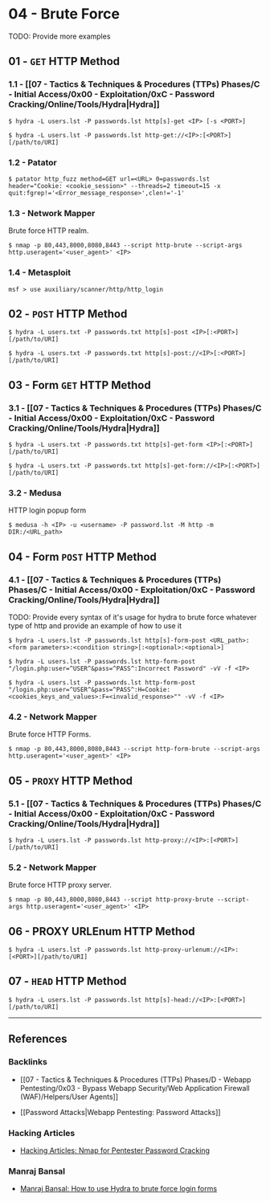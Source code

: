 # 04 - Brute Force

TODO: Provide more examples

## 01 - `GET` HTTP Method

### 1.1 - [[07 - Tactics & Techniques & Procedures (TTPs) Phases/C - Initial Access/0x00 - Exploitation/0xC - Password Cracking/Online/Tools/Hydra|Hydra]]

```
$ hydra -L users.lst -P passwords.lst http[s]-get <IP> [-s <PORT>]

$ hydra -L users.lst -P passwords.lst http-get://<IP>:[<PORT>][/path/to/URI]
```

### 1.2 - Patator

```
$ patator http_fuzz method=GET url=<URL> 0=passwords.lst header="Cookie: <cookie_session>" --threads=2 timeout=15 -x quit:fgrep!='<Error_message_response>',clen!='-1'
```

### 1.3 - Network Mapper

Brute force HTTP realm.

```
$ nmap -p 80,443,8000,8080,8443 --script http-brute --script-args http.useragent='<user_agent>' <IP>
```

### 1.4 - Metasploit

```
msf > use auxiliary/scanner/http/http_login
```

## 02 - `POST` HTTP Method

```
$ hydra -L users.txt -P passwords.txt http[s]-post <IP>[:<PORT>][/path/to/URI]

$ hydra -L users.txt -P passwords.txt http[s]-post://<IP>[:<PORT>][/path/to/URI]
```

## 03 - Form `GET` HTTP Method

### 3.1 - [[07 - Tactics & Techniques & Procedures (TTPs) Phases/C - Initial Access/0x00 - Exploitation/0xC - Password Cracking/Online/Tools/Hydra|Hydra]]

```
$ hydra -L users.txt -P passwords.txt http[s]-get-form <IP>[:<PORT>][/path/to/URI]

$ hydra -L users.txt -P passwords.txt http[s]-get-form://<IP>[:<PORT>][/path/to/URI]
```

### 3.2 - Medusa

HTTP login popup form

```
$ medusa -h <IP> -u <username> -P password.lst -M http -m DIR:/<URL_path>
```

## 04 - Form `POST` HTTP Method

### 4.1 - [[07 - Tactics & Techniques & Procedures (TTPs) Phases/C - Initial Access/0x00 - Exploitation/0xC - Password Cracking/Online/Tools/Hydra|Hydra]]

TODO: Provide every syntax of it's usage for hydra to brute force whatever type of http and provide an example of how to use it

```
$ hydra -L users.lst -P passwords.lst http[s]-form-post <URL_path>:<form parameters>:<condition string>[:<optional>:<optional>]
```

```
$ hydra -L users.lst -P passwords.lst http-form-post "/login.php:user=^USER^&pass=^PASS^:Incorrect Password" -vV -f <IP>
```

```
$ hydra -L users.lst -P passwords.lst http-form-post "/login.php:user=^USER^&pass=^PASS^:H=Cookie:<cookies_keys_and_values>:F=<invalid_response>"" -vV -f <IP>
```

### 4.2 - Network Mapper

Brute force HTTP Forms.

```
$ nmap -p 80,443,8000,8080,8443 --script http-form-brute --script-args http.useragent='<user_agent>' <IP>
```

## 05 - `PROXY` HTTP Method

### 5.1 - [[07 - Tactics & Techniques & Procedures (TTPs) Phases/C - Initial Access/0x00 - Exploitation/0xC - Password Cracking/Online/Tools/Hydra|Hydra]]

```
$ hydra -L users.lst -P passwords.lst http-proxy://<IP>:[<PORT>][/path/to/URI]
```

### 5.2 - Network Mapper

Brute force HTTP proxy server.

```
$ nmap -p 80,443,8000,8080,8443 --script http-proxy-brute --script-args http.useragent='<user_agent>' <IP>
```

## 06 - PROXY URLEnum HTTP Method

```
$ hydra -L users.lst -P passwords.lst http-proxy-urlenum://<IP>:[<PORT>][/path/to/URI]
```

## 07 - `HEAD` HTTP Method

```
$ hydra -L users.lst -P passwords.lst http[s]-head://<IP>:[<PORT>][/path/to/URI]
```

---
## References

### Backlinks

- [[07 - Tactics & Techniques & Procedures (TTPs) Phases/D - Webapp Pentesting/0x03 - Bypass Webapp Security/Web Application Firewall (WAF)/Helpers/User Agents]]

- [[Password Attacks|Webapp Pentesting: Password Attacks]]

### Hacking Articles

- [Hacking Articles: Nmap for Pentester Password Cracking](https://www.hackingarticles.in/nmap-for-pentester-password-cracking/)

### Manraj Bansal

- [Manraj Bansal: How to use Hydra to brute force login forms](https://www.manrajbansal.com/post/how-to-use-hydra-to-brute-force-login-forms)